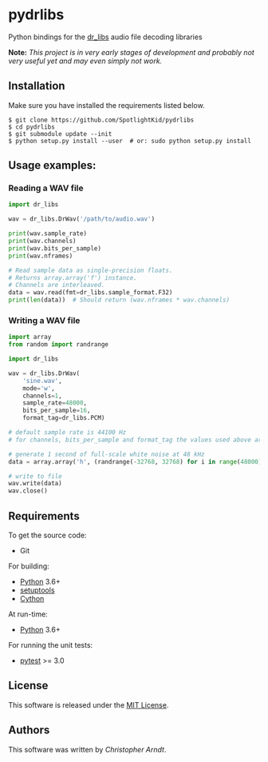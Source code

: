 # pydrlibs

Python bindings for the [dr_libs] audio file decoding libraries

**Note:** *This project is in very early stages of development and probably
not very useful yet and may even simply not work.*


## Installation

Make sure you have installed the requirements listed below.

```console
$ git clone https://github.com/SpotlightKid/pydrlibs
$ cd pydrlibs
$ git submodule update --init
$ python setup.py install --user  # or: sudo python setup.py install
```


## Usage examples:

### Reading a WAV file

```python
import dr_libs

wav = dr_libs.DrWav('/path/to/audio.wav')

print(wav.sample_rate)
print(wav.channels)
print(wav.bits_per_sample)
print(wav.nframes)

# Read sample data as single-precision floats.
# Returns array.array('f') instance.
# Channels are interleaved.
data = wav.read(fmt=dr_libs.sample_format.F32)
print(len(data))  # Should return (wav.nframes * wav.channels)
```


### Writing a WAV file

```python
import array
from random import randrange

import dr_libs

wav = dr_libs.DrWav(
    'sine.wav',
    mode='w',
    channels=1,
    sample_rate=48000,
    bits_per_sample=16,
    format_tag=dr_libs.PCM)

# default sample rate is 44100 Hz
# for channels, bits_per_sample and format_tag the values used above are the defaults

# generate 1 second of full-scale white noise at 48 kHz
data = array.array('h', (randrange(-32768, 32768) for i in range(48000)))

# write to file
wav.write(data)
wav.close()
```


## Requirements

To get the source code:

* Git

For building:

* [Python] 3.6+
* [setuptools]
* [Cython]

At run-time:

* [Python] 3.6+

For running the unit tests:

* [pytest] >= 3.0


## License

This software is released under the [MIT License](./LICENSE).


## Authors

This software was written by *Christopher Arndt*.


[cython]: https://cython.org/
[dr_libs]: https://github.com/mackron/dr_libs
[pytest]: https://pypi.org/project/pytest/
[python]: https://www.python.org/downloads/
[setuptools]: https://pypi.org/project/setuptools/
